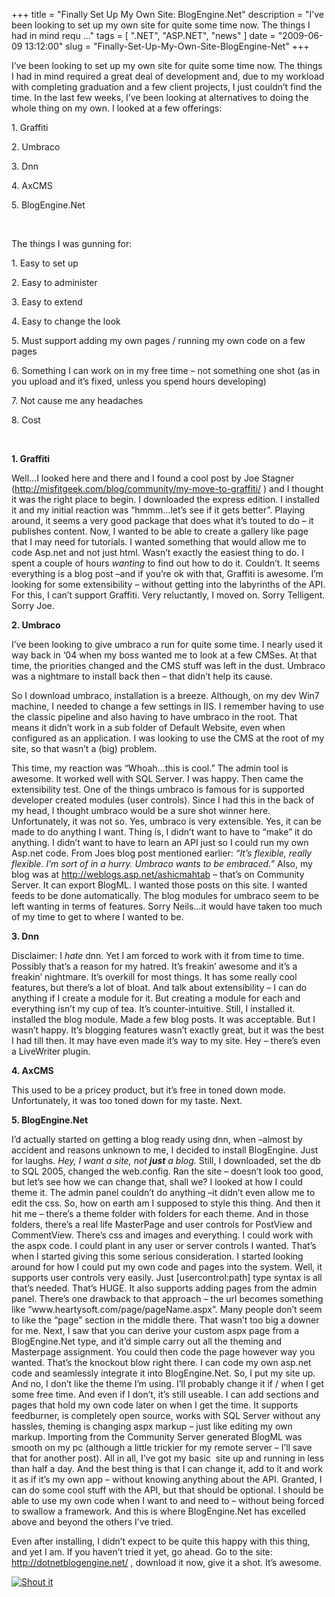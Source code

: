 
+++
title = "Finally Set Up My Own Site: BlogEngine.Net"
description = "I&rsquo;ve been looking to set up my own site for quite some time now. The things I had in mind requ ..."
tags = [ ".NET", "ASP.NET", "news" ]
date = "2009-06-09 13:12:00"
slug = "Finally-Set-Up-My-Own-Site-BlogEngine-Net"
+++
<p>I&rsquo;ve been looking to set up my own site for quite some time now. The things I had in mind required a great deal of development and, due to my workload with completing graduation and a few client projects, I just couldn&rsquo;t find the time. In the last few weeks, I&rsquo;ve been looking at alternatives to doing the whole thing on my own. I looked at a few offerings:</p>
<p>1. Graffiti</p>
<p>2. Umbraco</p>
<p>3. Dnn</p>
<p>4. AxCMS</p>
<p>5. BlogEngine.Net</p>
<p>&nbsp;</p>
<p>The things I was gunning for:</p>
<p>1. Easy to set up</p>
<p>2. Easy to administer</p>
<p>3. Easy to extend</p>
<p>4. Easy to change the look</p>
<p>5. Must support adding my own pages / running my own code on a few pages</p>
<p>6. Something I can work on in my free time &ndash; not something one shot (as in you upload and it&rsquo;s fixed, unless you spend hours developing)</p>
<p>7. Not cause me any headaches</p>
<p>8. Cost</p>
<p>&nbsp;</p>
<p><strong>1. Graffiti</strong></p>
<p>Well&hellip;I looked here and there and I found a cool post by Joe Stagner (<a href="http://misfitgeek.com/blog/community/my-move-to-graffiti/">http://misfitgeek.com/blog/community/my-move-to-graffiti/</a> ) and I thought it was the right place to begin. I downloaded the express edition. I installed it and my initial reaction was &ldquo;hmmm&hellip;let&rsquo;s see if it gets better&rdquo;. Playing around, it seems a very good package that does what it&rsquo;s touted to do &ndash; it publishes content. Now, I wanted to be able to create a gallery like page that I may need for tutorials. I wanted something that would allow me to code Asp.net and not just html. Wasn&rsquo;t exactly the easiest thing to do. I spent a couple of hours <em>wanting</em> to find out how to do it. Couldn&rsquo;t. It seems everything is a blog post &ndash;and if you&rsquo;re ok with that, Graffiti is awesome. I&rsquo;m looking for some extensibility &ndash; without getting into the labyrinths of the API. For this, I can&rsquo;t support Graffiti. Very reluctantly, I moved on. Sorry Telligent. Sorry Joe.</p>
<p><strong>2. Umbraco</strong></p>
<p>I&rsquo;ve been looking to give umbraco a run for quite some time. I nearly used it way back in &lsquo;04 when my boss wanted me to look at a few CMSes. At that time, the priorities changed and the CMS stuff was left in the dust. Umbraco was a nightmare to install back then &ndash; that didn&rsquo;t help its cause.</p>
<p>So I download umbraco, installation is a breeze. Although, on my dev Win7 machine, I needed to change a few settings in IIS. I remember having to use the classic pipeline and also having to have umbraco in the root. That means it didn&rsquo;t work in a sub folder of Default Website, even when configured as an application. I was looking to use the CMS at the root of my site, so that wasn&rsquo;t a (big) problem.</p>
<p>This time, my reaction was &ldquo;Whoah&hellip;this is cool.&rdquo; The admin tool is awesome. It worked well with SQL Server. I was happy. Then came the extensibility test. One of the things umbraco is famous for is supported developer created modules (user controls). Since I had this in the back of my head, I thought umbraco would be a sure shot winner here. Unfortunately, it was not so. Yes, umbraco is very extensible. Yes, it can be made to do anything I want. Thing is, I didn&rsquo;t want to have to &ldquo;make&rdquo; it do anything. I didn&rsquo;t want to have to learn an API just so I could run my own Asp.net code. From Joes blog post mentioned earlier: <em>&ldquo;It&rsquo;s flexible, really flexible. I&rsquo;m sort of in a hurry. Umbraco wants to be embraced.&rdquo;</em> Also, my blog was at <a href="http://weblogs.asp.net/ashicmahtab">http://weblogs.asp.net/ashicmahtab</a> &ndash; that&rsquo;s on Community Server. It can export BlogML. I wanted those posts on this site. I wanted feeds to be done automatically. The blog modules for umbraco seem to be left wanting in terms of features. Sorry Neils&hellip;it would have taken too much of my time to get to where I wanted to be.</p>
<p><strong>3. Dnn</strong></p>
<p>Disclaimer: I <em>hate</em> dnn. Yet I am forced to work with it from time to time. Possibly that&rsquo;s a reason for my hatred. It&rsquo;s freakin&rsquo; awesome and it&rsquo;s a freakin&rsquo; nightmare. It&rsquo;s overkill for most things. It has some really cool features, but there&rsquo;s a lot of bloat. And talk about extensibility &ndash; I can do anything if I create a module for it. But creating a module for each and everything isn&rsquo;t my cup of tea. It&rsquo;s counter-intuitive. Still, I installed it. installed the blog module. Made a few blog posts. It was acceptable. But I wasn&rsquo;t happy. It&rsquo;s blogging features wasn&rsquo;t exactly great, but it was the best I had till then. It may have even made it&rsquo;s way to my site. Hey &ndash; there&rsquo;s even a LiveWriter plugin.</p>
<p><strong>4. AxCMS</strong></p>
<p>This used to be a pricey product, but it&rsquo;s free in toned down mode. Unfortunately, it was too toned down for my taste. Next.</p>
<p><strong>5. BlogEngine.Net</strong></p>
<p>I&rsquo;d actually started on getting a blog ready using dnn, when &ndash;almost by accident and reasons unknown to me, I decided to install BlogEngine. Just for laughs. <em>Hey, I want a site, not <strong>just</strong> a blog.</em> Still, I downloaded, set the db to SQL 2005, changed the web.config. Ran the site &ndash; doesn&rsquo;t look too good, but let&rsquo;s see how we can change that, shall we? I looked at how I could theme it. The admin panel couldn&rsquo;t do anything &ndash;it didn&rsquo;t even allow me to edit the css. So, how on earth am I supposed to style this thing. And then it hit me &ndash; there&rsquo;s a theme folder with folders for each theme. And in those folders, there&rsquo;s a real life MasterPage and user controls for PostView and CommentView. There&rsquo;s css and images and everything. I could work with the aspx code. I could plant in any user or server controls I wanted. That&rsquo;s when I started giving this some serious consideration. I started looking around for how I could put my own code and pages into the system. Well, it supports user controls very easily. Just [usercontrol:path] type syntax is all that&rsquo;s needed. That&rsquo;s HUGE. It also supports adding pages from the admin panel. There&rsquo;s one drawback to that approach &ndash; the url becomes something like &ldquo;www.heartysoft.com/page/pageName.aspx&rdquo;. Many people don&rsquo;t seem to like the &ldquo;page&rdquo; section in the middle there. That wasn&rsquo;t too big a downer for me. Next, I saw that you can derive your custom aspx page from a BlogEngine.Net type, and it&rsquo;d simple carry out all the theming and Masterpage assignment. You could then code the page however way you wanted. That&rsquo;s the knockout blow right there. I can code my own asp.net code and seamlessly integrate it into BlogEngine.Net. So, I put my site up. And no, I don&rsquo;t like the theme I&rsquo;m using. I&rsquo;ll probably change it if / when I get some free time. And even if I don&rsquo;t, it&rsquo;s still useable. I can add sections and pages that hold my own code later on when I get the time. It supports feedburner, is completely open source, works with SQL Server without any hassles, theming is changing aspx markup &ndash; just like editing my own markup. Importing from the Community Server generated BlogML was smooth on my pc (although a little trickier for my remote server &ndash; I&rsquo;ll save that for another post). All in all, I&rsquo;ve got my basic&nbsp; site up and running in less than half a day. And the best thing is that I can change it, add to it and work it as if it&rsquo;s my own app &ndash; without knowing anything about the API. Granted, I can do some cool stuff with the API, but that should be optional. I should be able to use my own code when I want to and need to &ndash; without being forced to swallow a framework. And this is where BlogEngine.Net has excelled above and beyond the others I&rsquo;ve tried.</p>
<p>Even after installing, I didn&rsquo;t expect to be quite this happy with this thing, and yet I am. If you haven&rsquo;t tried it yet, go ahead. Go to the site: <a href="http://dotnetblogengine.net/">http://dotnetblogengine.net/</a> , download it now, give it a shot. It&rsquo;s awesome.</p>
<div class="wlWriterHeaderFooter" style="margin:0px; padding:0px 0px 0px 0px;">
<div class="shoutIt"><a rev="vote-for" href="http://dotnetshoutout.com/Submit?url=http%3a%2f%2fwww.heartysoft.com%2fpost%2f2009%2f06%2f09%2fFinally-Set-Up-My-Own-Site-BlogEngine-Net.aspx&amp;title=Finally+Set+Up+My+Own+Site%3a+BlogEngine.Net"><img style="border:0px" src="http://dotnetshoutout.com/image.axd?url=http://www.heartysoft.com/post/2009/06/09/Finally-Set-Up-My-Own-Site-BlogEngine-Net.aspx" alt="Shout it" /></a></div>
</div>
        